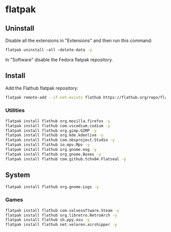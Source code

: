 # flatpak

## Uninstall

Disable all the extensions in "Extensions" and then run this command:

```bash
flatpak uninstall —all —delete-data -y
```

In "Software" disable the Fedora flatpak repository.

## Install

Add the Flathub flatpak repository:

```bash
flatpak remote-add --if-not-exists flathub https://flathub.org/repo/flathub.flatpakrepo
```

### Utilities

```bash
flatpak install flathub org.mozilla.firefox -y
flatpak install flathub com.vscodium.codium -y
flatpak install flathub org.gimp.GIMP -y
flatpak install flathub org.kde.kdenlive -y
flatpak install flathub com.obsproject.Studio -y
flatpak install flathub io.mpv.Mpv -y
flatpak install flathub org.gnome.eog -y
flatpak install flathub org.gnome.Boxes -y
flatpak install flathub com.github.tchx84.Flatseal -y
```

## System

```bash
flatpak install flathub org.gnome.Logs -y
```

### Games

```bash
flatpak install flathub com.valvesoftware.Steam -y
flatpak install flathub org.libretro.RetroArch -y
flatpak install flathub sh.ppy.osu -y
flatpak install flathub net.veloren.airshipper -y
```
